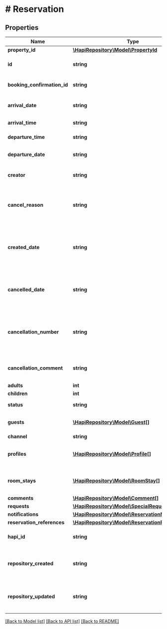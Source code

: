 # # Reservation

## Properties

Name | Type | Description | Notes
------------ | ------------- | ------------- | -------------
**property_id** | [**\HapiRepository\Model\PropertyId**](PropertyId.md) |  | [optional] 
**id** | **string** | Reservation identifier and object key | [optional] 
**booking_confirmation_id** | **string** | Unique confirmation id within given hotel | [optional] 
**arrival_date** | **string** | Check-in date, in YYYY-MM-DD format | [optional] 
**arrival_time** | **string** | Estimated check-in time | [optional] 
**departure_time** | **string** | Estimated check-out time | [optional] 
**departure_date** | **string** | Check-out date, in YYYY-MM-DD format | [optional] 
**creator** | **string** | User or interface who created the reservation | [optional] 
**cancel_reason** | **string** | Cancel reason code. Generally cancelReason is used in type of enum in external system | [optional] 
**created_date** | **string** | Read-only reservation create date in hotel, in YYYY-MM-DDThh:mm:ss.sss format | [optional] 
**cancelled_date** | **string** | Reservation cancellation date in hotel, in YYYY-MM-DDThh:mm:ss.sss format | [optional] 
**cancellation_number** | **string** | Cancellation number for reservation. May be supplied externally or returned from pms | [optional] 
**cancellation_comment** | **string** | Cancellation comment why reservation was cancelled | [optional] 
**adults** | **int** |  | [optional] 
**children** | **int** |  | [optional] 
**status** | **string** | Current status of reservation | [optional] 
**guests** | [**\HapiRepository\Model\Guest[]**](Guest.md) | Guest profiles associated to reservation | [optional] 
**channel** | **string** |  | [optional] 
**profiles** | [**\HapiRepository\Model\Profile[]**](Profile.md) | Non-guest profiles associated to reservation | [optional] 
**room_stays** | [**\HapiRepository\Model\RoomStay[]**](RoomStay.md) | Room stay information associated to reservation | [optional] 
**comments** | [**\HapiRepository\Model\Comment[]**](Comment.md) |  | [optional] 
**requests** | [**\HapiRepository\Model\SpecialRequest[]**](SpecialRequest.md) | Guest request | [optional] 
**notifications** | [**\HapiRepository\Model\ReservationNotification[]**](ReservationNotification.md) |  | [optional] 
**reservation_references** | [**\HapiRepository\Model\ReservationReference[]**](ReservationReference.md) |  | [optional] 
**hapi_id** | **string** | UID of the reservation in HAPI system | [optional] 
**repository_created** | **string** | Repository create date in YYYY-MM-DDThh:mm:ss.sss format | [optional] 
**repository_updated** | **string** | Repository update date in YYYY-MM-DDThh:mm:ss.sss format | [optional] 

[[Back to Model list]](../../README.md#documentation-for-models) [[Back to API list]](../../README.md#documentation-for-api-endpoints) [[Back to README]](../../README.md)


